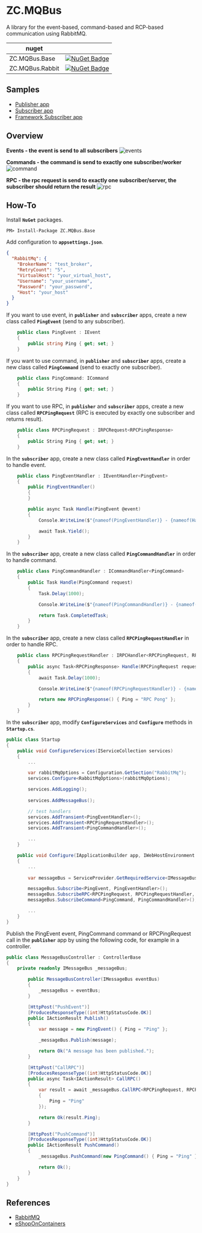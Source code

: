 # ZC.MQBus

A library for the event-based, command-based and RCP-based communication using RabbitMQ.

| nuget |  |
| ------------- | ------------- |
| ZC.MQBus.Base | [![NuGet Badge](https://buildstats.info/nuget/ZC.MQBus.Base?includePreReleases=false)](https://www.nuget.org/packages/ZC.MQBus.Base) |
| ZC.MQBus.Rabbit | [![NuGet Badge](https://buildstats.info/nuget/ZC.MQBus.Rabbit?includePreReleases=false)](https://www.nuget.org/packages/ZC.MQBus.Rabbit) |
  
## Samples

- [Publisher app](https://github.com/lzabik/ZC.EventBus/tree/master/samples/Publisher)
- [Subscriber app](https://github.com/lzabik/ZC.EventBus/tree/master/samples/Subscriber)
- [Framework Subscriber app](https://github.com/lzabik/ZC.EventBus/tree/master/samples/SampleFrameworkSubscriber)

## Overview 

**Events - the event is send to all subscribers**
<img src="images/ZC.MQBus-events.png" alt="events"/>

**Commands - the command is send to exactly one subscriber/worker**
<img src="images/ZC.MQBus-command.png" alt="command"/>

**RPC - the rpc request is send to exactly one subscriber/server, the subscriber should return the result**
<img src="images/ZC.MQBus-rpc.png" alt="rpc"/>

## How-To

Install **`NuGet`** packages.

```console
PM> Install-Package ZC.MQBus.Base
```

Add configuration to **`appsettings.json`**.

```json
{
  "RabbitMq": {
    "BrokerName": "test_broker",        
    "RetryCount": "5",
    "VirtualHost": "your_virtual_host",
    "Username": "your_username",
    "Password": "your_password",
    "Host": "your_host"    
  }
}
```

If you want to use event, in **`publisher`** and **`subscriber`** apps, create a new class called
**`PingEvent`** (send to any subscriber).

```csharp
    public class PingEvent : IEvent
    {
        public string Ping { get; set; }
    }
```

If you want to use command, in **`publisher`** and **`subscriber`** apps, create a new class called
**`PingCommand`** (send to exactly one subscriber).

```csharp
    public class PingCommand: ICommand
    {
        public String Ping { get; set; }
    }
```

If you want to use RPC, in **`publisher`** and **`subscriber`** apps, create a new class called
**`RPCPingRequest`** (RPC is executed by exactly one subscriber and returns result).

```csharp
    public class RPCPingRequest : IRPCRequest<RPCPingResponse>
    {
        public String Ping { get; set; }
    }
```

In the **`subscriber`** app, create a new class called **`PingEventHandler`** in order to handle event.

```csharp
    public class PingEventHandler : IEventHandler<PingEvent>
    {
        public PingEventHandler()
        {
        }

        public async Task Handle(PingEvent @event)
        {
            Console.WriteLine($"{nameof(PingEventHandler)} - {nameof(Handle)} - {@event.Ping}");

            await Task.Yield();
        }
    }
```

In the **`subscriber`** app, create a new class called **`PingCommandHandler`** in order to handle command.

```csharp
    public class PingCommandHandler : ICommandHandler<PingCommand>
    {
        public Task Handle(PingCommand request)
        {
            Task.Delay(1000);

            Console.WriteLine($"{nameof(PingCommandHandler)} - {nameof(Handle)} - {request.Ping}");

            return Task.CompletedTask;
        }
    }
```

In the **`subscriber`** app, create a new class called **`RPCPingRequestHandler`** in order to handle RPC.

```csharp
    public class RPCPingRequestHandler : IRPCHandler<RPCPingRequest, RPCPingResponse>
    {
        public async Task<RPCPingResponse> Handle(RPCPingRequest request)
        {
            await Task.Delay(1000);

            Console.WriteLine($"{nameof(RPCPingRequestHandler)} - {nameof(Handle)} - {request.Ping}");

            return new RPCPingResponse() { Ping = "RPC Pong" };
        }
    }
```

In the **`subscriber`** app, modify **`ConfigureServices`** and **`Configure`** methods in **`Startup.cs`**.

```csharp
public class Startup
{
    public void ConfigureServices(IServiceCollection services)
    {
        ...

        var rabbitMqOptions = Configuration.GetSection("RabbitMq");
        services.Configure<RabbitMqOptions>(rabbitMqOptions);

        services.AddLogging();
        
        services.AddMessageBus();

        // test handlers
        services.AddTransient<PingEventHandler>();
        services.AddTransient<RPCPingRequestHandler>();
        services.AddTransient<PingCommandHandler>();        

        ...
    }

    public void Configure(IApplicationBuilder app, IWebHostEnvironment env)
    {
        ...
                
        var messageBus = ServiceProvider.GetRequiredService<IMessageBus>();

        messageBus.Subscribe<PingEvent, PingEventHandler>();
        messageBus.SubscribeRPC<RPCPingRequest, RPCPingRequestHandler, RPCPingResponse>();
        messageBus.SubscribeCommand<PingCommand, PingCommandHandler>();

        ...
    }
}
```

Publish the PingEvent event, PingCommand command or RPCPingRequest call in the **`publisher`** app by using the following code, for example in a controller.

```csharp
public class MessageBusController : ControllerBase
{
    private readonly IMessageBus _messageBus;

        public MessageBusController(IMessageBus eventBus)
        {
            _messageBus = eventBus;
        }

        [HttpPost("PushEvent")]
        [ProducesResponseType((int)HttpStatusCode.OK)]
        public IActionResult Publish()
        {
            var message = new PingEvent() { Ping = "Ping" };

            _messageBus.Publish(message);

            return Ok("A message has been published.");
        }

        [HttpPost("CallRPC")]
        [ProducesResponseType((int)HttpStatusCode.OK)]
        public async Task<IActionResult> CallRPC()
        {
            var result = await _messageBus.CallRPC<RPCPingRequest, RPCPingResponse>(new RPCPingRequest()
            {
                Ping = "Ping"
            });

            return Ok(result.Ping);
        }

        [HttpPost("PushCommand")]
        [ProducesResponseType((int)HttpStatusCode.OK)]
        public IActionResult PushCommand()
        {
            _messageBus.PushCommand(new PingCommand() { Ping = "Ping" });

            return Ok();
        }
    }
}
```

## References

- [RabbitMQ](https://www.rabbitmq.com/)
- [eShopOnContainers](https://github.com/dotnet-architecture/eShopOnContainers)
